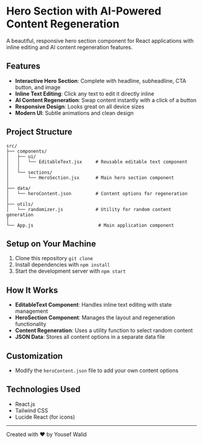 # Hero Section with AI-Powered Content Regeneration

A beautiful, responsive hero section component for React applications with inline editing and AI content regeneration features.

## Features

- **Interactive Hero Section**: Complete with headline, subheadline, CTA button, and image
- **Inline Text Editing**: Click any text to edit it directly inline
- **AI Content Regeneration**: Swap content instantly with a click of a button
- **Responsive Design**: Looks great on all device sizes
- **Modern UI**: Subtle animations and clean design

## Project Structure

```
src/
├── components/
│   ├── ui/
│   │   └── EditableText.jsx     # Reusable editable text component
│   │
│   └── sections/
│       └── HeroSection.jsx      # Main hero section component
│
├── data/
│   └── heroContent.json         # Content options for regeneration
│
├── utils/
│   └── randomizer.js            # Utility for random content generation
│
└── App.js                        # Main application component
```

## Setup on Your Machine

1. Clone this repository `git clone ` 
2. Install dependencies with `npm install`
3. Start the development server with `npm start`

## How It Works

- **EditableText Component**: Handles inline text editing with state management
- **HeroSection Component**: Manages the layout and regeneration functionality
- **Content Regeneration**: Uses a utility function to select random content
- **JSON Data**: Stores all content options in a separate data file

## Customization

- Modify the `heroContent.json` file to add your own content options

## Technologies Used

- React.js
- Tailwind CSS
- Lucide React (for icons)

---

Created with ❤️ by Yousef Walid